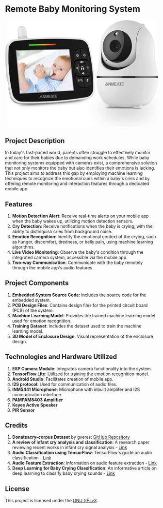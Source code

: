 # Remote Baby Monitoring System

![Baby Monitoring System](BabyMonitoring.jpg)

## Project Description

In today's fast-paced world, parents often struggle to effectively monitor and care for their babies due to demanding work schedules. While baby monitoring systems equipped with cameras exist, a comprehensive solution that not only monitors the baby but also identifies their emotions is lacking. This project aims to address this gap by employing machine learning techniques to recognize the emotional cues within a baby's cries and by offering remote monitoring and interaction features through a dedicated mobile app.

## Features

1. **Motion Detection Alert**: Receive real-time alerts on your mobile app when the baby wakes up, utilizing motion detection sensors.
2. **Cry Detection**: Receive notifications when the baby is crying, with the ability to distinguish cries from background noise.
3. **Emotion Recognition**: Identify the emotional context of the crying, such as hunger, discomfort, tiredness, or belly pain, using machine learning algorithms.
4. **Live Video Monitoring**: Observe the baby's condition through the integrated camera system, accessible via the mobile app.
5. **Two-way Communication**: Communicate with the baby remotely through the mobile app's audio features.

## Project Components

1. **Embedded System Source Code**: Includes the source code for the embedded system.
2. **PCB Design Files**: Contains design files for the printed circuit board (PCB) of the system.
3. **Machine Learning Model**: Provides the trained machine learning model used for emotion recognition.
4. **Training Dataset**: Includes the dataset used to train the machine learning model.
5. **3D Model of Enclosure Design**: Visual representation of the enclosure design.

## Technologies and Hardware Utilized

1. **ESP Camera Module**: Integrates camera functionality into the system.
2. **TensorFlow Lite**: Utilized for training the emotion recognition model.
3. **Android Studio**: Facilitates creation of mobile app.
4. **I2S protocol**: Used for communication of audio files.
5. **INM5441 Microphone**: Microphone with inbuilt amplifer and I2S coomunication interface.
6. **PAMPAM8403 Amplifier**
7. **Keyes Active Speaker**
8. **PIR Sensor**

## Credits

1. **Donateacry-corpus Dataset** by gveres: [GitHub Repository](https://github.com/gveres/donateacry-corpus)
2. **A review of infant cry analysis and classification**: A research paper reviewing recent works in infant cry signal analysis - [Link](https://asmp-eurasipjournals.springeropen.com/articles/10.1186/s13636-021-00197-5)
3. **Audio Classification using TensorFlow**: TensorFlow's guide on audio classification - [Link](https://www.tensorflow.org/lite/examples/audio_classification/overview)
4. **Audio Feature Extraction**: Information on audio feature extraction - [Link](https://devopedia.org/audio-feature-extraction#:~:text=Audio%20feature%20extraction%20is%20a,converting%20digital%20and%20analog%20signals.)
5. **Deep Learning for Baby Crying Classification**: An informative article on deep learning to classify baby crying sounds - [Link](https://towardsdatascience.com/deep-learning-for-classifying-audio-of-babies-crying-9a29e057f7ca)

## License

This project is licensed under the [GNU GPLv3](https://choosealicense.com/licenses/gpl-3.0/).
